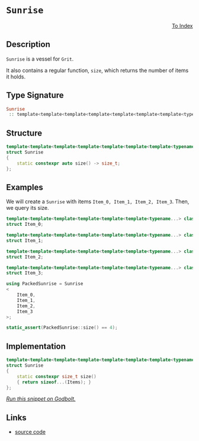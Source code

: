 <!-- Copyright 2024 Feng Mofan
SPDX-License-Identifier: Apache-2.0 -->

# `Sunrise`

<p style='text-align: right;'><a href="../utilities.md#sunrise">To Index</a></p>

## Description

`Sunrise` is a vessel for `Grit`.

It also contains a regular function, `size`, which returns the number of items it holds.

## Type Signature

```Haskell
Sunrise
 :: template<template<template<template<template<template<template<typename...> class...> class...> class...> class...> class...> class...>
```

## Structure

```C++
template<template<template<template<template<template<template<typename...> class...> class...> class...> class...> class...> class...>
struct Sunrise
{
    static constexpr auto size() -> size_t;
};
```

## Examples

We will create a `Sunrise` with items `Item_0, Item_1, Item_2, Item_3`.
Then, we query its size.

```C++
template<template<template<template<template<template<typename...> class...> class...> class...> class...> class...>
struct Item_0;

template<template<template<template<template<template<typename...> class...> class...> class...> class...> class...>
struct Item_1;

template<template<template<template<template<template<typename...> class...> class...> class...> class...> class...>
struct Item_2;

template<template<template<template<template<template<typename...> class...> class...> class...> class...> class...>
struct Item_3;

using PackedSunrise = Sunrise
<
    Item_0, 
    Item_1, 
    Item_2, 
    Item_3
>;

static_assert(PackedSunrise::size() == 4);
```

## Implementation

```C++
template<template<template<template<template<template<template<typename...> class...> class...> class...> class...> class...> class...Items>
struct Sunrise
{
    static constexpr size_t size()
    { return sizeof...(Items); }
};
```

[*Run this snippet on Godbolt.*](https://godbolt.org/#z:OYLghAFBqd5QCxAYwPYBMCmBRdBLAF1QCcAaPECAMzwBtMA7AQwFtMQByARg9KtQYEAysib0QXACx8BBAKoBnTAAUAHpwAMvAFYTStJg1DIApACYAQuYukl9ZATwDKjdAGFUtAK4sGISQDMpK4AMngMmAByPgBGmMQgAQBspAAOqAqETgwe3r7%2BQemZjgJhEdEscQnJtpj2JQxCBEzEBLk%2BfoG19dlNLQRlUbHxiSkKza3t%2BV3j/YMVVaMAlLaoXsTI7BzmAeHI3lgA1CYBbsjj6FhUJ9gmGgCCd/cEmCypBi8nbi9vH5hfP3eTE%2Bp0BfwBryBIO%2BkPBoNhwP%2BoIAnqlGKxMAA6bE3Q77JgKBTYzG4/GE4mkgzknEBbB4qlEml0smMkm0%2BkE1kASR%2BChuT3GxC8DkOQi8DGIeCUTxMAHYrA9DkrDrNHMg8QJxphVKliCq8AAvTAAfQI%2BqNECWT2Vx3lh2ImAI6wY5swqCoxIgPNeCitAQstoAIjLZcH/TKHgB6ABUsbj8YTkaeMbjhwAKtghGmhId40mownC3mI48zLsGPsvEcvmgK5hUgQ%2BbSS2DERDfm34R3oa2ewi%2B92kd9Uei2BT2Szx8yGVOOdS2dPObPJ0yBQQhSLvSxjRoTgrHg9e0Oj%2B2ocf%2B%2BfB6e4cO0cwx0y56zKUvHyuF0/lzPVw9BcKzVuxpcHuLYXtenYwleXZnuBA4wSid4Yl%2Br4fu%2BL7zuhz4Tt%2BC5rhuAE/MaZggQ8TwntBN7kZB8HUZRYEIaOWJvjhmHIRh2EoaxP73H%2Bm6EQEJEHvcXiZEYhzKEwyAANaYOgYoSlKmDHAEgaiuKkrSqRpzWsqgEaKQxyKrphFcAZOlKoBZhmUZFn8TKzbhqRv7NGqxqcvEBAQBJ0myfJGnsCAmQWksylhqpkh%2BvuHArLQnAAKy8H4HBaKQqCcG41jWCqawbEpOw8KQBCaNFKxSSAcUaJiZhmAAnAAHBoNVxXVSQBJIZiypIKSxRwki8CwEgaPpSUpWlHC8AoID6UVyXRaQcCwDAiAgGsBCpF4BDkJQaBvHQ8SRBinCqC1AC0SSSIcwDIOqUhVbwsmECQeDoHo/CCCIYjsFIMiCIoKjqLNpC6KZADuxBMKknA8DF8WJcVqWcAA8ht61mu6hzHUkZ0XVdN2SFVhwQB4u30Hq%2BVLLwM1aCsEBIDtqR7WQFAQPTjMgMAUhWTQtAvMQk0QDE8MxOELTIlDvDC8wxDIojMTaJgDji6QO1sIIiMMLQYuA1gMReMAbhiLQk3cLwWAsIYwDiNreAOg4eAAG6YMbKXagrG1bAV4QvD1KW0HgMTg9LHhYPD654ANJukI7xAxBkmCBq8Ft%2B0YxUrFQBjAAoABqeCYCDiN3krb3CKI4jfcXf1qPDwP6BbKCZZY%2Bj%2B5NkArKgDbZMbJ0XCcgamJY1hmKN0eSlgLeWt0CsNC4DDuJ4HR6KE4RDJUIymUUWQCFMfjrxkm8MPMwwJKZdhT70ExtPP%2BQn3UZ8CH0rSH6vx%2B2Bf296LMj/Lwsa8rAoOWbAkDDDgCVSAjV4GNDGp1zqXWuocW6ZhCa4EemTMsXAKaFVTisBAmAmBYASBPMqgRMQ1QCJ1DQ7UupDTikkGq%2BhOB9VIANAIXBMRJC4EkOq9UOFxUkFwOKpCUjgIRuNWwU1MGzRpktWmK0UYbS2izVAJN9qHQ4C0Fg9tZQnSYByMSXAaqYlYS7fARBR6vVkB9Mu0gK5KCroDXQVkwYQ3FsA0BwixrIzWhtQ46N1GaO0bo4A8CDFGMJsTBmpNjhljMBgqmc0ZGs1JgoxJIw/FaPxEYfRXB9Lc15vzQWgNJaiyVkU6Wst5aK0jirRgBB1aa3hjrPWBtaBGyVmbJOWwUr4Fto4R2zt7qqDdi8JWXs6jwz9gHUWwdOmU0lBHAq0dY5KATubIwydQCSL4BnbOud86F0jsXSxX1rGyErgDFKDja4p37lYRuEzx5tw7pqTg3cCDoF7jcwew94ijydvAP%2Bt87bOAgK4d%2Bpkl7lCPnoDeDQwVpD3g0J%2Biwb49Hvm/K%2BO9J5AsaBfJFa9X79DhZ/AY38oXoNWOsQB5KepuPhpAtJASMlBP0YYzEGgkEmJIFElhsSsGkBwXgkYE8eqMOYQYihsoBGyllG1MwXU%2BFgLpZwCa4i4lSPgDI1aqNklKIiSotgnB1EwJYAoe26p7Ysr%2BOMe6nKzGmUOaXY5P15C2POToRIpAnGQxNq4uGgMPFyLRlQQ4RqLomrNYcC1BirVmiJrqxm3KAi8s2Qk%2BNSTmYpISGa1IqRjRRuNDGtyxAWDnT4HQPJlACkpVKVrAqNbylTyVtUtWGstZdMwLrfWhtjYFXaWsmZpBulnz6fDV2yB3YjMEGMwGEzA7ImmaHOZStFlxxWUncIGzqZbKYJnHOecC6MCLhYx1EgTm/VddXD1BhrkNxsPc/5qUnkMGNpGC49cB6WCHhAkez0/mtyxdPEFs84UQpXsi%2BFxRshwphdkPFL9T7YofpfPImKEMNCQ3Bj%2B6KUNYbmKS5%2BQCKW5UIzSv1o1OAhuLca015rLWInGBylB3L0GUz5QK/BlBgGipALVTEAQAhxQqnwoa/HZScMVf65VYjpp8qIQY6VGh9EUK4MkOKsozC8PoRwAIZGIFSbVcAswumRGsckSsaOmRnCSCAA%3D%3D%3D)

## Links

- [source code](../../../conceptrodon/sunrise.hpp)
